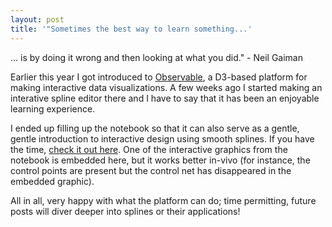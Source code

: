 ```yaml
---
layout: post
title: '"Sometimes the best way to learn something...'
---
```


... is by doing it wrong and then looking at what you did." - Neil Gaiman

Earlier this year I got introduced to [Observable](http://observablehq.com/), a D3-based platform for making interactive data visualizations. A few weeks ago I started making an interative spline editor there and I have to say that it has been an enjoyable learning experience.

I ended up filling up the notebook so that it can also serve as a gentle, gentle introduction to interactive design using smooth splines. If you have the time, [check it out here](https://observablehq.com/@dtoshniwal/interactive-design-with-smooth-splines). One of the interactive graphics from the notebook is embedded here, but it works better in-vivo (for instance, the control points are present but the control net has disappeared in the embedded graphic).

<div id="observablehq-e6ae93a9"></div>
<script type="module">
import {Runtime, Inspector} from "https://cdn.jsdelivr.net/npm/@observablehq/runtime@4/dist/runtime.js";
import define from "https://api.observablehq.com/@dtoshniwal/interactive-design-with-smooth-splines.js?v=3";
const inspect = Inspector.into("#observablehq-e6ae93a9");
(new Runtime).module(define, name => name === "graphic" ? inspect() : undefined);
</script>

All in all, very happy with what the platform can do; time permitting, future posts will diver deeper into splines or their applications!
